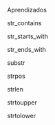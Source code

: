 Aprendizados

str_contains

str_starts_with

str_ends_with

substr

strpos

strlen

strtoupper

strtolower